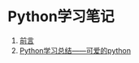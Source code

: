 # Python学习笔记

1. [前言](https://github.com/billy0920/python_tips/blob/master/chapters/preface.md)
1. [Python学习总结——可爱的python](https://github.com/billy0920/python_tips/blob/master/chapters/1_lovely_python.md)
